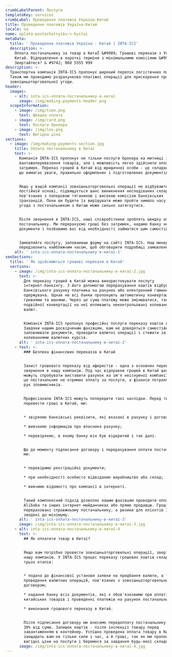 ```yaml
---
crumbLabelParent: Послуги
templateKey: services
crumbLabel: Проведення платежів Україна-Китай
title: Проведення платежів Україна-Китай
locale: ua
name: oplata-postachalnyiku-v-kyitai
metaData:
  title: ' Проведення платежів Україна - Китай | INTA-ICS'
  description: >-
    Оплата постачальнику за товар в КитаЇ &#9989; Грошові перекази з України в
    Китай. Відправлення в короткі терміни з мінімальними комісіями &#9989;
    Звертайтеся! & #9742; 068 5555 999
description: >-
  Транспортна компанія INTA-ICS пропонує широкий перелік логістичних послуг.
  Також ми проводимо розрахунково-платіжні операції для прискорення процесу
  зовнішньоторговельної угоди.
header:
  images:
    - alt: inta-ics-оплата-постачальнику-в-китаї
      image: /img/making-payments-header.png
  scopeInformation:
    - image: /img/time.png
      text: Швидка оплата
    - image: /img/card.png
      text: Послуги брокера
    - image: /img/lov.png
      text: Вигідна ціна
sections:
  - image: /img/making-payments-section.jpg
    title: Оплата постачальнику в Китаї
    text: >-
      Компанія INTA-ICS пропонує не тільки послуги брокера на митниці і
      вантажоперевезення товарів, але і можливість легко здійснити оплату без
      затримок. Переказ грошей в Китай від юридичної особи - це складний процес,
      що вимагає уваги, правильно оформлених і підготовлених документів.


      Якщо у вашій компанії зовнішньоторговельні операції не відбуваються на
      постійній основі, підвищується шанс виникнення несподіваних складнощів,
      пов'язаних з паперовою тяганиною і високою комісією банківських
      транзакцій. Поки ви будете їх вирішувати може пройти чимало часу, тому
      угода з постачальником з Китаю може сильно затягнутися.


      Після звернення в INTA-ICS, наші співробітники зроблять швидку оплату
      постачальнику. Ми перерахуємо гроші без затримок, надамо банку необхідні
      документи і позбавимо вас від необхідності займатися цим самостійно.


      Замовляйте послугу, заповнивши форму на сайті INTA-ICS. Наш менеджер
      передзвонить найближчим часом, щоб обговорити подробиці замовлення.
    alt: ' inta-ics-оплата-постачальнику-в-китаї-1'
seoSections:
  title: ' Як здійснюються грошові перекази в Китай'
  sections:
    - image: /img/inta-ics-оплата-постачальнику-в-китаї-2.jpg
      text: >-
        Для переказу грошей в Китай можна використовувати послугу
        інтернет-банкінгу. З його допомогою перерахування коштів відбувається з
        банківського рахунку платника на рахунок або електронний гаманець
        одержувача. Однак не всі банки пропонують автоматичну конвертацію між
        гривнями та юанями. Через це сума платежу може змінюватися, так як при
        подвійної конвертації на неї впливають неконтрольовані коливання курсів
        валют.


        Компанія INTA-ICS пропонує професійні послуги переказу коштів в Китай.
        Завдяки нашим досвідченим фахівцям, вам не доведеться самостійно
        заповнювати документи, проводити валютні операції і стежити за
        коливаннями валютних курсів.
      alt: ' inta-ics-оплата-постачальнику-в-китаї-2'
    - text: >-
        ### Безпека фінансових переказів в Китай


        Захист грошового переказу від аферистів - одна з основних переваг
        звернення в нашу компанію. Під час відправки грошей в Китай шахраї
        можуть спробувати виставити рахунок на ім'я неіснуючої компанії. Через
        це постачальник не отримає оплату за послуги, а фінанси потраплять до
        рук зловмисників.


        Професіонали INTA-ICS можуть попередити такі наслідки. Перед тим як
        перевести гроші в Китай, ми:


        * звіряємо банківські реквізити, які вказані в рахунку і договорі;

        * вивчаємо інформацію про власника рахунку;

        * перевіряємо, в якому банку він був відкритий і так далі.


        Ще до моменту підписання договору і перерахування оплати постачальнику
        ми:


        * перевіримо реєстраційні документи;

        * при необхідності особисто відвідаємо виробництво або склад;

        * вивчимо відомості про компанії в інтернеті.


        Такий комплексний підхід дозволяє нашим фахівцям проводити оплату на
        Alibaba та інших інтернет-майданчиках або прямо продавцю. Гроші будуть
        перераховані справжньому постачальнику, а ризики для клієнтів INTA-ICS
        зведені до мінімуму.
      alt: ' inta-ics-оплата-постачальнику-в-китаї-3'
      image: /img/inta-ics-оплата-постачальнику-в-китаї-3.jpg
    - alt: inta-ics-оплата-постачальнику-в-китаї-4
      text: >-
        ## Як оплатити товар в Китаї?


        Якщо вам потрібно провести зовнішньоторговельні операції, звертайтеся в
        нашу компанію. У INTA-ICS процес переказу грошових коштів складається з
        трьох етапів:


        * подача до фінансової установи заявки на придбання валюти, а також
        проведення валютних операцій, пов'язаних з зовнішньоторговельним
        договором;

        * надання банку всіх документів, які є обов'язковими при оплаті
        китайських товарів і проведенні платежів на рахунок постачальника;

        * виконання грошового переказу в Китай.


        Після підписання договору ми внесемо передоплату постачальнику в розмірі
        30% від суми. Залишок коштів - після інспекції товару перед
        завантаженням в контейнер. Успішно проведена оплата товару в Китаї
        заощадить вам не тільки сили і час, а й гроші, так як ми пропонуємо
        вигідні ціни на послуги і беремося за завдання будь-якої складності.
      image: /img/inta-ics-оплата-постачальнику-в-китаї-4.jpg
---
```

